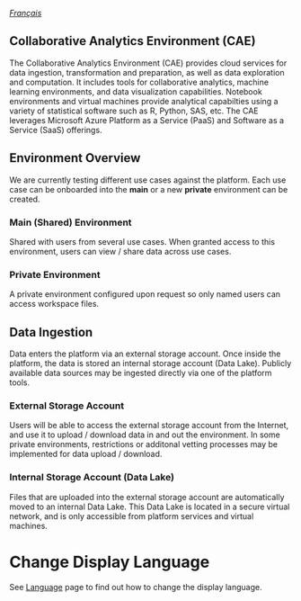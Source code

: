_[Français](../../fr/)_

## Collaborative Analytics Environment (CAE)
The Collaborative Analytics Environment (CAE) provides cloud services for data ingestion, transformation and preparation, as well as data exploration and computation. It includes tools for collaborative analytics, machine learning environments, and data visualization capabilities. Notebook environments and virtual machines provide analytical capabilties using a variety of statistical software such as R, Python, SAS, etc. The CAE leverages Microsoft Azure Platform as a Service (PaaS) and Software as a Service (SaaS) offerings. 

## Environment Overview
We are currently testing different use cases against the platform. Each use case can be onboarded into the **main** or a new **private** environment can be created.

### Main (Shared) Environment 
Shared with users from several use cases. When granted access to this environment, users can view / share data across use cases.

### Private Environment
A private environment configured upon request so only named users can access workspace files.

## Data Ingestion
Data enters the platform via an external storage account. Once inside the platform, the data is stored an internal storage account (Data Lake). Publicly available data sources may be ingested directly via one of the platform tools.

### External Storage Account
Users will be able to access the external storage account from the Internet, and use it to upload / download data in and out the environment. In some private environments, restrictions or additonal vetting processes may be implemented for data upload / download.

### Internal Storage Account (Data Lake)
Files that are uploaded into the external storage account are automatically moved to an internal Data Lake. This Data Lake is located in a secure virtual network, and is only accessible from platform services and virtual machines.

# Change Display Language

See [Language](Language.md) page to find out how to change the display language.

